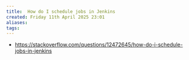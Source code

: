 ```yaml
---
title:  How do I schedule jobs in Jenkins
created: Friday 11th April 2025 23:01
aliases: 
tags: 
---
```

- https://stackoverflow.com/questions/12472645/how-do-i-schedule-jobs-in-jenkins